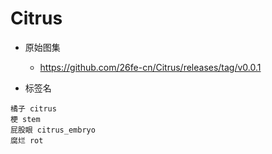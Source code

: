 # Citrus
* 原始图集
  * https://github.com/26fe-cn/Citrus/releases/tag/v0.0.1

* 标签名  

```
橘子 citrus
梗 stem
屁股眼 citrus_embryo
腐烂 rot
```